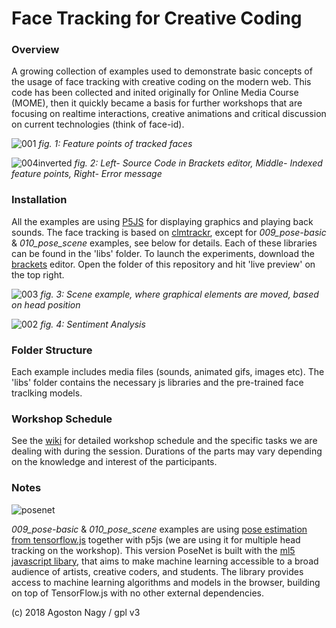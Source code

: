 # Face Tracking for Creative Coding
### Overview
A growing collection of examples used to demonstrate basic concepts of the usage of face tracking with creative coding on the modern web. This code has been collected and inited originally for Online Media Course (MOME), then it quickly became a basis for further workshops that are focusing on realtime interactions, creative animations and critical discussion on current technologies (think of face-id).

![001](https://user-images.githubusercontent.com/270431/40185787-c0e67830-59f3-11e8-9b94-5e619b195f57.jpg)
_fig. 1: Feature points of tracked faces_

![004inverted](https://user-images.githubusercontent.com/270431/40185873-0b663e18-59f4-11e8-94b8-250c339d3813.jpg)
_fig. 2: Left- Source Code in Brackets editor, Middle- Indexed feature points, Right- Error message_

### Installation
All the examples are using [P5JS](http://p5js.org/) for displaying graphics and playing back sounds. The face tracking is based on [clmtrackr](https://github.com/auduno/clmtrackr), except for _009_pose-basic_ &  _010_pose_scene_ examples, see below for details. Each of these libraries can be found in the 'libs' folder. To launch the experiments, download the [brackets](http://brackets.io/) editor. Open the folder of this repository and hit 'live preview' on the top right.

![003](https://user-images.githubusercontent.com/270431/40185938-32323722-59f4-11e8-98a0-0bb116c9bf3c.jpg)
_fig. 3: Scene example, where graphical elements are moved, based on head position_

![002](https://user-images.githubusercontent.com/270431/40185998-5080e4f8-59f4-11e8-879a-97ec2d30deef.jpg)
_fig. 4: Sentiment Analysis_

### Folder Structure
Each example includes media files (sounds, animated gifs, images etc). The 'libs' folder contains the necessary js libraries and the pre-trained face traclking models.

### Workshop Schedule
See the [wiki](https://github.com/stc/face-tracking-p5js/wiki/Schedule) for detailed workshop schedule and the specific tasks we are dealing with during the session. Durations of the parts may vary depending on the knowledge and interest of the participants.

### Notes
![posenet](https://user-images.githubusercontent.com/270431/41465910-53f52e6a-70a0-11e8-924d-42090a27b4d0.gif)

_009_pose-basic_ &  _010_pose_scene_ examples are using [pose estimation from tensorflow.js](https://github.com/tensorflow/tfjs-models/tree/master/posenet) together with p5js (we are using it for multiple head tracking on the workshop). This version PoseNet is built with the [ml5 javascript libary](https://ml5js.org/), that aims to make machine learning accessible to a broad audience of artists, creative coders, and students. The library provides access to machine learning algorithms and models in the browser, building on top of TensorFlow.js with no other external dependencies.

(c) 2018 Agoston Nagy / gpl v3

